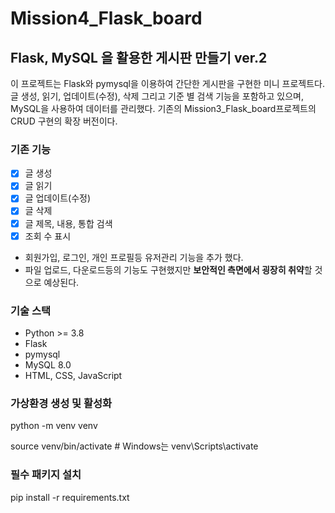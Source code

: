 # Mission4_Flask_board
## Flask, MySQL 을 활용한 게시판 만들기 ver.2

이 프로젝트는 Flask와 pymysql을 이용하여 간단한 게시판을 구현한 미니 프로젝트다.
글 생성, 읽기, 업데이트(수정), 삭제 그리고 기준 별 검색 기능을 포함하고 있으며, MySQL을 사용하여 데이터를 관리했다.
기존의 Mission3_Flask_board프로젝트의 CRUD 구현의 확장 버전이다.

### 기존 기능
- [x] 글 생성
- [x] 글 읽기
- [x] 글 업데이트(수정)
- [x] 글 삭제
- [x] 글 제목, 내용, 통합 검색
- [x] 조회 수 표시

+ 회원가입, 로그인, 개인 프로필등 유저관리 기능을 추가 했다.
+ 파일 업로드, 다운로드등의 기능도 구현했지만 **보안적인 측면에서 굉장히 취약**할 것으로 예상된다.

### 기술 스택
- Python >= 3.8
- Flask
- pymysql
- MySQL 8.0
- HTML, CSS, JavaScript

### 가상환경 생성 및 활성화
python -m venv venv  

source venv/bin/activate  # Windows는 venv\Scripts\activate

### 필수 패키지 설치
pip install -r requirements.txt

